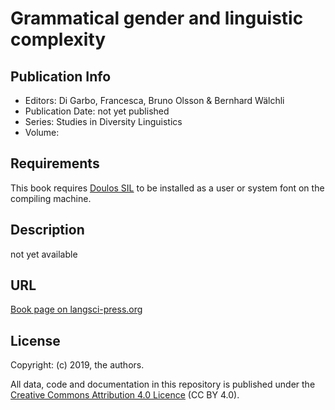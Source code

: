 # Grammatical gender and linguistic complexity

## Publication Info

- Editors: Di Garbo, Francesca, Bruno Olsson & Bernhard Wälchli
- Publication Date: not yet published
- Series: Studies in Diversity Linguistics  
- Volume: 

## Requirements
This book requires [Doulos SIL](https://software.sil.org/doulos/) to be installed as a user or system font on the compiling machine.

## Description
not yet available


## URL

[Book page on langsci-press.org](http://langsci-press.org/catalog/book/237)


## License

Copyright: (c) 2019, the authors.

All data, code and documentation in this repository is published under the
[Creative Commons Attribution 4.0 Licence](http://creativecommons.org/licenses/by/4.0/)
(CC BY 4.0).
